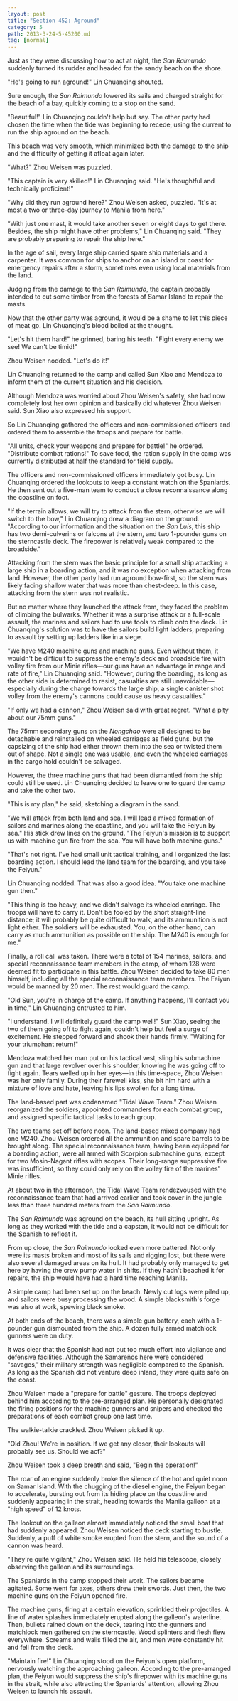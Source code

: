 ```yaml
---
layout: post
title: "Section 452: Aground"
category: 5
path: 2013-3-24-5-45200.md
tag: [normal]
---
```


Just as they were discussing how to act at night, the *San Raimundo* suddenly turned its rudder and headed for the sandy beach on the shore.

"He's going to run aground!" Lin Chuanqing shouted.

Sure enough, the *San Raimundo* lowered its sails and charged straight for the beach of a bay, quickly coming to a stop on the sand.

"Beautiful!" Lin Chuanqing couldn't help but say. The other party had chosen the time when the tide was beginning to recede, using the current to run the ship aground on the beach.

This beach was very smooth, which minimized both the damage to the ship and the difficulty of getting it afloat again later.

"What?" Zhou Weisen was puzzled.

"This captain is very skilled!" Lin Chuanqing said. "He's thoughtful and technically proficient!"

"Why did they run aground here?" Zhou Weisen asked, puzzled. "It's at most a two or three-day journey to Manila from here."

"With just one mast, it would take another seven or eight days to get there. Besides, the ship might have other problems," Lin Chuanqing said. "They are probably preparing to repair the ship here."

In the age of sail, every large ship carried spare ship materials and a carpenter. It was common for ships to anchor on an island or coast for emergency repairs after a storm, sometimes even using local materials from the land.

Judging from the damage to the *San Raimundo*, the captain probably intended to cut some timber from the forests of Samar Island to repair the masts.

Now that the other party was aground, it would be a shame to let this piece of meat go. Lin Chuanqing's blood boiled at the thought.

"Let's hit them hard!" he grinned, baring his teeth. "Fight every enemy we see! We can't be timid!"

Zhou Weisen nodded. "Let's do it!"

Lin Chuanqing returned to the camp and called Sun Xiao and Mendoza to inform them of the current situation and his decision.

Although Mendoza was worried about Zhou Weisen's safety, she had now completely lost her own opinion and basically did whatever Zhou Weisen said. Sun Xiao also expressed his support.

So Lin Chuanqing gathered the officers and non-commissioned officers and ordered them to assemble the troops and prepare for battle.

"All units, check your weapons and prepare for battle!" he ordered. "Distribute combat rations!" To save food, the ration supply in the camp was currently distributed at half the standard for field supply.

The officers and non-commissioned officers immediately got busy. Lin Chuanqing ordered the lookouts to keep a constant watch on the Spaniards. He then sent out a five-man team to conduct a close reconnaissance along the coastline on foot.

"If the terrain allows, we will try to attack from the stern, otherwise we will switch to the bow," Lin Chuanqing drew a diagram on the ground. "According to our information and the situation on the *San Luis*, this ship has two demi-culverins or falcons at the stern, and two 1-pounder guns on the sterncastle deck. The firepower is relatively weak compared to the broadside."

Attacking from the stern was the basic principle for a small ship attacking a large ship in a boarding action, and it was no exception when attacking from land. However, the other party had run aground bow-first, so the stern was likely facing shallow water that was more than chest-deep. In this case, attacking from the stern was not realistic.

But no matter where they launched the attack from, they faced the problem of climbing the bulwarks. Whether it was a surprise attack or a full-scale assault, the marines and sailors had to use tools to climb onto the deck. Lin Chuanqing's solution was to have the sailors build light ladders, preparing to assault by setting up ladders like in a siege.

"We have M240 machine guns and machine guns. Even without them, it wouldn't be difficult to suppress the enemy's deck and broadside fire with volley fire from our Minie rifles—our guns have an advantage in range and rate of fire," Lin Chuanqing said. "However, during the boarding, as long as the other side is determined to resist, casualties are still unavoidable—especially during the charge towards the large ship, a single canister shot volley from the enemy's cannons could cause us heavy casualties."

"If only we had a cannon," Zhou Weisen said with great regret. "What a pity about our 75mm guns."

The 75mm secondary guns on the *Nongchao* were all designed to be detachable and reinstalled on wheeled carriages as field guns, but the capsizing of the ship had either thrown them into the sea or twisted them out of shape. Not a single one was usable, and even the wheeled carriages in the cargo hold couldn't be salvaged.

However, the three machine guns that had been dismantled from the ship could still be used. Lin Chuanqing decided to leave one to guard the camp and take the other two.

"This is my plan," he said, sketching a diagram in the sand.

"We will attack from both land and sea. I will lead a mixed formation of sailors and marines along the coastline, and you will take the Feiyun by sea." His stick drew lines on the ground. "The Feiyun's mission is to support us with machine gun fire from the sea. You will have both machine guns."

"That's not right. I've had small unit tactical training, and I organized the last boarding action. I should lead the land team for the boarding, and you take the Feiyun."

Lin Chuanqing nodded. That was also a good idea. "You take one machine gun then."

"This thing is too heavy, and we didn't salvage its wheeled carriage. The troops will have to carry it. Don't be fooled by the short straight-line distance; it will probably be quite difficult to walk, and its ammunition is not light either. The soldiers will be exhausted. You, on the other hand, can carry as much ammunition as possible on the ship. The M240 is enough for me."

Finally, a roll call was taken. There were a total of 154 marines, sailors, and special reconnaissance team members in the camp, of whom 128 were deemed fit to participate in this battle. Zhou Weisen decided to take 80 men himself, including all the special reconnaissance team members. The Feiyun would be manned by 20 men. The rest would guard the camp.

"Old Sun, you're in charge of the camp. If anything happens, I'll contact you in time," Lin Chuanqing entrusted to him.

"I understand. I will definitely guard the camp well!" Sun Xiao, seeing the two of them going off to fight again, couldn't help but feel a surge of excitement. He stepped forward and shook their hands firmly. "Waiting for your triumphant return!"

Mendoza watched her man put on his tactical vest, sling his submachine gun and that large revolver over his shoulder, knowing he was going off to fight again. Tears welled up in her eyes—in this time-space, Zhou Weisen was her only family. During their farewell kiss, she bit him hard with a mixture of love and hate, leaving his lips swollen for a long time.

The land-based part was codenamed "Tidal Wave Team." Zhou Weisen reorganized the soldiers, appointed commanders for each combat group, and assigned specific tactical tasks to each group.

The two teams set off before noon. The land-based mixed company had one M240. Zhou Weisen ordered all the ammunition and spare barrels to be brought along. The special reconnaissance team, having been equipped for a boarding action, were all armed with Scorpion submachine guns, except for two Mosin-Nagant rifles with scopes. Their long-range suppressive fire was insufficient, so they could only rely on the volley fire of the marines' Minie rifles.

At about two in the afternoon, the Tidal Wave Team rendezvoused with the reconnaissance team that had arrived earlier and took cover in the jungle less than three hundred meters from the *San Raimundo*.

The *San Raimundo* was aground on the beach, its hull sitting upright. As long as they worked with the tide and a capstan, it would not be difficult for the Spanish to refloat it.

From up close, the *San Raimundo* looked even more battered. Not only were its masts broken and most of its sails and rigging lost, but there were also several damaged areas on its hull. It had probably only managed to get here by having the crew pump water in shifts. If they hadn't beached it for repairs, the ship would have had a hard time reaching Manila.

A simple camp had been set up on the beach. Newly cut logs were piled up, and sailors were busy processing the wood. A simple blacksmith's forge was also at work, spewing black smoke.

At both ends of the beach, there was a simple gun battery, each with a 1-pounder gun dismounted from the ship. A dozen fully armed matchlock gunners were on duty.

It was clear that the Spanish had not put too much effort into vigilance and defensive facilities. Although the Samareños here were considered "savages," their military strength was negligible compared to the Spanish. As long as the Spanish did not venture deep inland, they were quite safe on the coast.

Zhou Weisen made a "prepare for battle" gesture. The troops deployed behind him according to the pre-arranged plan. He personally designated the firing positions for the machine gunners and snipers and checked the preparations of each combat group one last time.

The walkie-talkie crackled. Zhou Weisen picked it up.

"Old Zhou! We're in position. If we get any closer, their lookouts will probably see us. Should we act?"

Zhou Weisen took a deep breath and said, "Begin the operation!"

The roar of an engine suddenly broke the silence of the hot and quiet noon on Samar Island. With the chugging of the diesel engine, the Feiyun began to accelerate, bursting out from its hiding place on the coastline and suddenly appearing in the strait, heading towards the Manila galleon at a "high speed" of 12 knots.

The lookout on the galleon almost immediately noticed the small boat that had suddenly appeared. Zhou Weisen noticed the deck starting to bustle. Suddenly, a puff of white smoke erupted from the stern, and the sound of a cannon was heard.

"They're quite vigilant," Zhou Weisen said. He held his telescope, closely observing the galleon and its surroundings.

The Spaniards in the camp stopped their work. The sailors became agitated. Some went for axes, others drew their swords. Just then, the two machine guns on the Feiyun opened fire.

The machine guns, firing at a certain elevation, sprinkled their projectiles. A line of water splashes immediately erupted along the galleon's waterline. Then, bullets rained down on the deck, tearing into the gunners and matchlock men gathered on the sterncastle. Wood splinters and flesh flew everywhere. Screams and wails filled the air, and men were constantly hit and fell from the deck.

"Maintain fire!" Lin Chuanqing stood on the Feiyun's open platform, nervously watching the approaching galleon. According to the pre-arranged plan, the Feiyun would suppress the ship's firepower with its machine guns in the strait, while also attracting the Spaniards' attention, allowing Zhou Weisen to launch his assault.